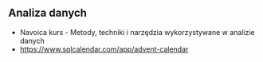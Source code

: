 ## Analiza danych
* Navoica kurs - Metody, techniki i narzędzia wykorzystywane w analizie danych
* https://www.sqlcalendar.com/app/advent-calendar
